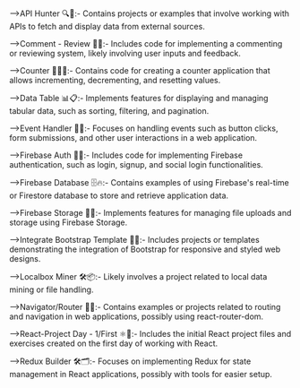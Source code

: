 -->API Hunter 🔍📡:-
   Contains projects or examples that involve working with APIs to fetch and display data from external sources.

-->Comment - Review 💬📝:-
   Includes code for implementing a commenting or reviewing system, likely involving user inputs and feedback.

-->Counter 🔢➕➖:-
   Contains code for creating a counter application that allows incrementing, decrementing, and resetting values.

-->Data Table 📊📋:-
   Implements features for displaying and managing tabular data, such as sorting, filtering, and pagination.

-->Event Handler 🎯🔧:-
   Focuses on handling events such as button clicks, form submissions, and other user interactions in a web application.

-->Firebase Auth 🔐🔥:-
   Includes code for implementing Firebase authentication, such as login, signup, and social login functionalities.

-->Firebase Database 🗄️🔥:-
   Contains examples of using Firebase's real-time or Firestore database to store and retrieve application data.

-->Firebase Storage 📂🔥:-
   Implements features for managing file uploads and storage using Firebase Storage.

-->Integrate Bootstrap Template 🎨📱:-
   Includes projects or templates demonstrating the integration of Bootstrap for responsive and styled web designs.

-->Localbox Miner 🛠️📦:-
   Likely involves a project related to local data mining or file handling.

-->Navigator/Router 🧭🔀:-
   Contains examples or projects related to routing and navigation in web applications, possibly using react-router-dom.

-->React-Project Day - 1/First ⚛️📆:-
   Includes the initial React project files and exercises created on the first day of working with React.

-->Redux Builder 🛠️🗂️:-
   Focuses on implementing Redux for state management in React applications, possibly with tools for easier setup.